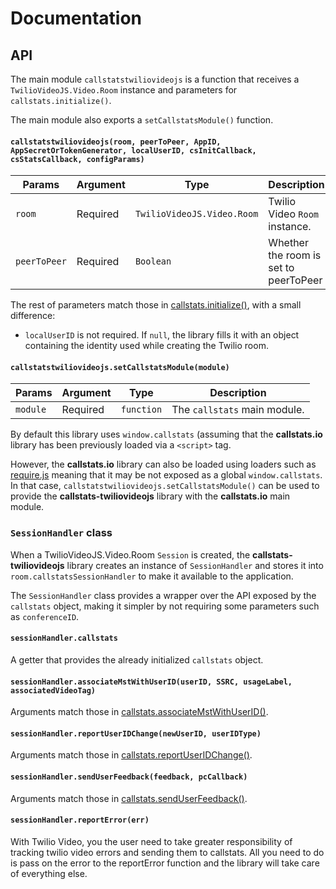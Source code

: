 # Documentation


## API

The main module `callstatstwiliovideojs` is a function that receives a `TwilioVideoJS.Video.Room` instance and parameters for `callstats.initialize()`.

The main module also exports a `setCallstatsModule()` function.


#### `callstatstwiliovideojs(room, peerToPeer, AppID, AppSecretOrTokenGenerator, localUserID, csInitCallback, csStatsCallback, configParams)`

| Params       | Argument  | Type                        | Description                            |
|--------------|-----------|-----------------------------|----------------------------------------|
| `room`       | Required  | `TwilioVideoJS.Video.Room`  | Twilio Video `Room` instance.          |
| `peerToPeer` | Required  | `Boolean`                   | Whether the room is set to peerToPeer  |

The rest of parameters match those in [callstats.initialize()](http://www.callstats.io/api/#callstats-initialize-with-app-secret), with a small difference:

* `localUserID` is not required. If `null`, the library fills it with an object containing the identity used while creating the Twilio room.


#### `callstatstwiliovideojs.setCallstatsModule(module)`

| Params   | Argument  | Type        | Description                  |
|----------|-----------|-------------|------------------------------|
| `module` | Required  | `function`  | The `callstats` main module. |

By default this library uses `window.callstats` (assuming that the **callstats.io** library has been previously loaded via a `<script>` tag.

However, the **callstats.io** library can also be loaded using loaders such as [require.js](http://www.requirejs.org/) meaning that it may be not exposed as a global `window.callstats`. In that case, `callstatstwiliovideojs.setCallstatsModule()` can be used to provide the **callstats-twiliovideojs** library with the **callstats.io** main module.


### `SessionHandler` class

When a TwilioVideoJS.Video.Room `Session` is created, the **callstats-twiliovideojs** library creates an instance of `SessionHandler` and stores it into `room.callstatsSessionHandler` to make it available to the application.

The `SessionHandler` class provides a wrapper over the API exposed by the `callstats` object, making it simpler by not requiring some parameters such as `conferenceID`.


#### `sessionHandler.callstats`

A getter that provides the already initialized `callstats` object.


#### `sessionHandler.associateMstWithUserID(userID, SSRC, usageLabel, associatedVideoTag)`

Arguments match those in [callstats.associateMstWithUserID()](http://www.callstats.io/api/#callstats-associatemstwithuserid).


#### `sessionHandler.reportUserIDChange(newUserID, userIDType)`

Arguments match those in [callstats.reportUserIDChange()](http://www.callstats.io/api/#callstats-reportuseridchange).


#### `sessionHandler.sendUserFeedback(feedback, pcCallback)`

Arguments match those in [callstats.sendUserFeedback()](http://www.callstats.io/api/#callstats-senduserfeedback).

#### `sessionHandler.reportError(err)`

With Twilio Video, you the user need to take greater responsibility of tracking twilio video errors and sending them to callstats. All you need to do is pass on the error to the reportError function and the library will take care of everything else.

